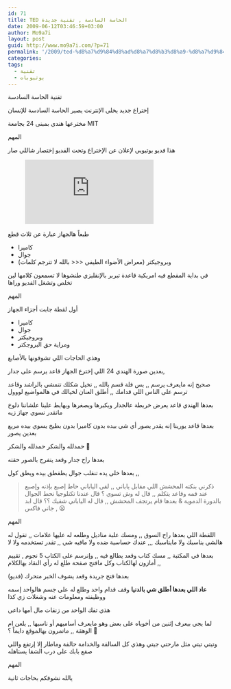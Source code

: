 ```yaml
---
id: 71
title: TED الحاسة السادسة , تقنية جديدة
date: 2009-06-12T03:46:59+03:00
author: Mo9a7i
layout: post
guid: http://www.mo9a7i.com/?p=71
permalink: '/2009/ted-%d8%a7%d9%84%d8%ad%d8%a7%d8%b3%d8%a9-%d8%a7%d9%84%d8%b3%d8%a7%d8%af%d8%b3%d8%a9-%d8%aa%d9%82%d9%86%d9%8a%d8%a9-%d8%ac%d8%af%d9%8a%d8%af%d8%a9/'
categories:
tags:
  - تقنية
  - يوتيوبات
---
```


تقنية الحاسة السادسة

إختراع جديد يخلي الإنترنت يصير الحاسة السادسة للإنسان

مخترعها هندي بمبنى 24 بجامعة MIT

المهم

هذا فديو يوتيوبي لإعلان عن الإختراع وتحت الفديو إختصار شاللي صار

<figure class="video_container">
  <iframe src="https://www.youtube.com/embed/nZ-VjUKAsao" frameborder="0" allow="accelerometer; autoplay; clipboard-write; encrypted-media; gyroscope; picture-in-picture" allowfullscreen></iframe>
</figure>

طبعاً هالجهاز عبارة عن ثلاث قطع

* كاميرا
* جوال
* وبروجيكتر (معراض الأضواء الطيفي <<< بالله لا تترجم كلمات)

في بداية المقطع فيه امريكية قاعدة تبربر بالإنقليزي طنشوها لا تسمعون كلامها لين تخلص وتشغل الفديو وراها

المهم

أول لقطة جابت أجزاء الجهاز

* كاميرا
* جوال
* وبروجيكتر
* ومراية حق البروجكتر

وهذي الحاجات اللي تشوفونها بالأصابع

بعدين صورة الهندي 24 اللي إخترع الجهاز قاعد يرسم على جدار,

صحيح إنه مايعرف يرسم ,, بس فلة قسم بالله ,, تخيل شكلك تتمشى بالراشد وقاعد ترسم على الناس اللي قدامك ,, أطلق العنان لخيالك في هالمواضيع لووول

بعدها الهندي قاعد يعرض خريطة عالجدار ويكبرها ويصغرها ويهايط علينا علشاننا دلوخ مانقدر نسوي جهاز زيه

بعدها قاعد يورينا إنه يقدر يصور أي شي بيده بدون كاميرا بدون بطيخ يسوي بيده مربع بعدين يصور

حمدلله والشكر حمدلله والشكر 🙌

بعدها راح جدار وقعد يتفرج بالصور حقته

بعدها خلى يده تنقلب جوال يطقطق بيده ويطق كول ,,

> ذكرني بنكته المحشش اللي مقابل ياباني ,, لقى الياباني حاط إصبع بإذنه وإصبع عند فمه وقاعد يتكلم ,, قال له وش تسوي ؟ قال عندنا تكنلوجيا نحط الجوال بالدورة الدموية & بعدها قام يرتجف المحشش ,, قال له الياباني شفيك ؟؟ قال ابد , جاني فاكس 😦

المهم

اللقطة اللي بعدها راح السوق ,, ومسك علبة مناديل وطلعه له عليها علامات ,, تقول له هالشي يناسبك ولا مايناسبك ,,, عندك حساسية ضده ولا مافيه شي ,, تقدر تستخدمه ولا لا

بعدها في المكتبة ,, مسك كتاب وقعد يطالع فيه ,, وإنرسم على الكتاب 5 نجوم , تقييم أمازون لهالكتاب وكل مافتح صفحة طلع له رأي النقاد بهالكلام ,,

بعدها فتح جريدة وقعد يشوف الخبر متحرك (فديو)

**عاد اللي بعدها أطلق شي بالدنيا**
وقف قدام واحد وطلع له على جسم هالواحد إسمه ووظيفته ومعلومات عنه وشغلات زي كذا

هذي تفك الواحد من زنقات مال أمها داعي

لما يجي بيعرف إثنين من أخوياه على بعض وهو مايعرف أساميهم أو ناسيها ,, يلعن ام الوهقة ,, ماتمرون بهالموقع دايماً ؟ 🤝

وتيتي تيتي مثل مارحتي جيتي وهذي كل السالفة والخدامة حالفة وماطار إلا إرتفع واللي صقع بابك على درب الشقا يستاهله

المهم

يالله نشوفكم بحاجات ثانية
